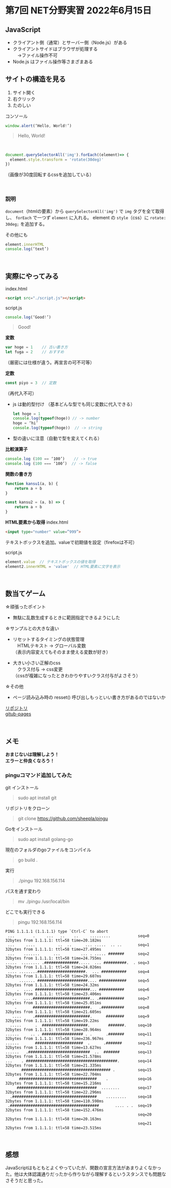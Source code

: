 # 第7回 NET分野実習 2022年6月15日

## JavaScript
* クライアント側（通常）とサーバー側（Node.js）がある
* クライアントサイドはブラウザが処理する  
　→ファイル操作不可
* Node.js はファイル操作等さまざまある

## サイトの構造を見る
1. サイト開く
2. 右クリック
3. たのしい

コンソール
```JavaScript
window.alert(‘Hello, World!’)
```
> Hello, World!

<br>

```JavaScript
document.querySelectorAll('img').forEach((element)=> {
  element.style.transform = 'rotate(30deg)'
})
```
（画像が30度回転するcssを追加している）  

<br>

### 説明
`document`（htmlの要素）から `querySelectorAll('img')` で `img` タグを全て取得し、 `forEach` で一つず `element` に入れる。 element の `style`（css）に `rotate: 30deg;` を追加する。 


その他にも
```JavaScript
element.innerHTML
console.log(‘text’)
```

<br>

## 実際にやってみる

index.html
```HTML
<script src="./script.js"></script>
```

script.js
```JavaScript
console.log(‘Good!’)
```
> Good!


**変数**
```JavaScript
var hoge = 1	// 古い書き方
let fuga = 2	// おすすめ
```
（厳密には仕様が違う。再宣言の可不可等）

**定数**
```JavaScript
const piyo = 3  // 定数
```
（再代入不可）

* js は動的型付け
  （基本どんな型でも同じ変数に代入できる）
  ```JavaScript
  let hoge = 1
  console.log(typeof(hoge))	// -> number
  hoge = ‘hi’
  console.log(typeof(hoge))  // -> string
  ```

* 型の違いに注意（自動で型を変えてくれる）



**比較演算子**
```JavaScript
console.log (100 == ‘100’)    // -> true
console.log (100 === ‘100’)  // -> false
```

**関数の書き方**
```JavaScript
function kansu1(a, b) {
    return a + b
}

const kansu2 = (a, b) => {
    return a + b
}
```

**HTML要素から取得**
index.html
```HTML
<input type="number" value=”999”>
```
テキストボックスを追加。valueで初期値を設定（firefoxは不可）

script.js
```JavaScript
element.value  // テキストボックスの値を取得
element2.innerHTML = 'value'  // HTML要素に文字を表示
```

<br>

## 数当てゲーム
☆頑張ったポイント
* 無駄に乱数生成するときに範囲指定できるようにした

☆サンプルとの大きな違い
* リセットするタイミングの状態管理  
　HTMLテキスト → グローバル変数  
（表示内容変えてもそのまま使える変数が好き）

* 大きい小さい正解のcss  
　クラス付与 → css変更  
（cssが複雑になったときわかりやすいクラス付与がよさそう）

☆その他  
* ページ読み込み時の resset() 呼び出しもっといい書き方があるのではないか


[リポジトリ](https://github.com/SatooRu65536/practice/www/)  
[gitub-pages](https://satooru65536.github.io/practice/www/)  

<br>

## メモ
**おまじないは理解しよう！**  
**エラーと仲良くなろう！**

### pinguコマンド追加してみた
git インストール  
> sudo apt install git  

リポジトリをクローン  
> git clone https://github.com/sheepla/pingu  

Goをインストール  
> sudo apt install golang-go  

現在のフォルダのgoファイルをコンパイル  
> go build .  

実行  
> ./pingu 192.168.156.114  

パスを通す変わり  
> mv ./pingu  /usr/local/bin  

どこでも実行できる  
> pingu 192.168.156.114  
```
PING 1.1.1.1 (1.1.1.1) type `Ctrl-C` to abort
 ...        .     ...   ..    ..     .........            seq=0 32bytes from 1.1.1.1: ttl=58 time=20.182ms
 ...     ....          ..  ..      ... .....  .. ..       seq=1 32bytes from 1.1.1.1: ttl=58 time=27.495ms
 ...    .......      ...         ... . ..... #######      seq=2 32bytes from 1.1.1.1: ttl=58 time=24.755ms
.....  ........ .###############.....  ... ##########.  . seq=3 32bytes from 1.1.1.1: ttl=58 time=24.026ms
 .... ........#####################.  ... ###########     seq=4 32bytes from 1.1.1.1: ttl=58 time=29.607ms
      ....... ######################.... ############     seq=5 32bytes from 1.1.1.1: ttl=58 time=24.32ms
.    .  .... ########################... ###########      seq=6 32bytes from 1.1.1.1: ttl=58 time=23.406ms
   ..   ....#########################.. .###########      seq=7 32bytes from 1.1.1.1: ttl=58 time=25.051ms
    .       #########################.   .##########      seq=8 32bytes from 1.1.1.1: ttl=58 time=21.605ms
   ....     .########################.      ########      seq=9 32bytes from 1.1.1.1: ttl=58 time=19.22ms
  .....      .  ####################.        #######.     seq=10 32bytes from 1.1.1.1: ttl=58 time=28.964ms
......     .. . ################## . .      .#######      seq=11 32bytes from 1.1.1.1: ttl=58 time=236.967ms
......       #####################  .      .#######       seq=12 32bytes from 1.1.1.1: ttl=58 time=13.627ms
......   .###########################  ..  #######        seq=13 32bytes from 1.1.1.1: ttl=58 time=21.578ms
...    . ########################################.        seq=14 32bytes from 1.1.1.1: ttl=58 time=21.335ms
       ####################################### .          seq=15 32bytes from 1.1.1.1: ttl=58 time=22.704ms
      ##################################    .             seq=16 32bytes from 1.1.1.1: ttl=58 time=15.216ms
     ###################################  ........        seq=17 32bytes from 1.1.1.1: ttl=58 time=22.296ms
  .#####################################    .........     seq=18 32bytes from 1.1.1.1: ttl=58 time=110.598ms
 .#######################################       .... . .  seq=19 32bytes from 1.1.1.1: ttl=58 time=152.476ms
                                                          seq=20 32bytes from 1.1.1.1: ttl=58 time=20.163ms
                                                          seq=21 32bytes from 1.1.1.1: ttl=58 time=23.515ms
```

<br>

## 感想
JavaScriptはもともとよくやっていたが、関数の宣言方法があまりよくなかった。他は大体認識通りだったから作りながら理解するというスタンスでも問題なさそうだと思った。
